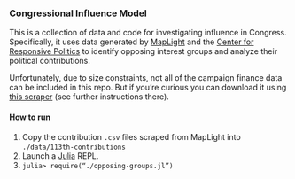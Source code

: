 ### Congressional Influence Model

This is a collection of data and code for investigating influence in Congress. Specifically, it uses data generated by [MapLight](http://maplight.org/) and the [Center for Responsive Politics](http://www.opensecrets.org/) to identify opposing interest groups and analyze their political contributions.

Unfortunately, due to size constraints, not all of the campaign finance data can be included in this repo. But if you’re curious you can download it using [this scraper](https://github.com/WestleyArgentum/maplight-scraper) (see further instructions there).

#### How to run

1. Copy the contribution `.csv` files scraped from MapLight into `./data/113th-contributions`
2. Launch a [Julia](http://julialang.org/) REPL.
3. `julia> require(“./opposing-groups.jl”)`
